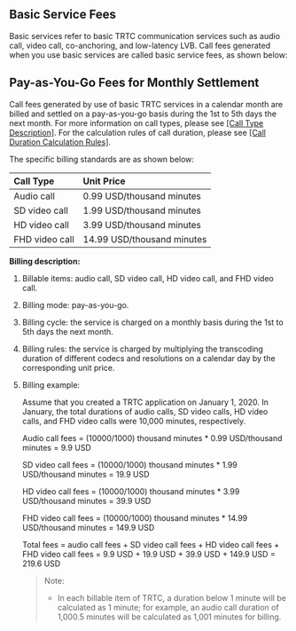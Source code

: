 ## Basic Service Fees

Basic services refer to basic TRTC communication services such as audio call, video call, co-anchoring, and low-latency LVB. Call fees generated when you use basic services are called basic service fees, as shown below:
<!--![Basic service fees png](Basic service feespng.png)-->



## Pay-as-You-Go Fees for Monthly Settlement

Call fees generated by use of basic TRTC services in a calendar month are billed and settled on a pay-as-you-go basis during the 1st to 5th days the next month. For more information on call types, please see [[Call Type Description]](). For the calculation rules of call duration, please see [[Call Duration Calculation Rules]]().

The specific billing standards are as shown below:

| Call Type | Unit Price |
| :-------------------- | :--------------- |
| Audio call | 0.99 USD/thousand minutes |
| SD video call | 1.99 USD/thousand minutes |
| HD video call | 3.99 USD/thousand minutes |
| FHD video call | 14.99 USD/thousand minutes |

**Billing description:**

1. Billable items: audio call, SD video call, HD video call, and FHD video call.

2. Billing mode: pay-as-you-go.

3. Billing cycle: the service is charged on a monthly basis during the 1st to 5th days the next month.

4. Billing rules: the service is charged by multiplying the transcoding duration of different codecs and resolutions on a calendar day by the corresponding unit price.

5. Billing example:

   Assume that you created a TRTC application on January 1, 2020. In January, the total durations of audio calls, SD video calls, HD video calls, and FHD video calls were 10,000 minutes, respectively.

   Audio call fees = (10000/1000) thousand minutes * 0.99 USD/thousand minutes = 9.9 USD

   SD video call fees = (10000/1000) thousand minutes * 1.99 USD/thousand minutes = 19.9 USD

   HD video call fees = (10000/1000) thousand minutes * 3.99 USD/thousand minutes = 39.9 USD

   FHD video call fees = (10000/1000) thousand minutes * 14.99 USD/thousand minutes = 149.9 USD

   Total fees = audio call fees + SD video call fees + HD video call fees + FHD video call fees = 9.9 USD + 19.9 USD + 39.9 USD + 149.9 USD = 219.6 USD

   > Note:
   >
   > - In each billable item of TRTC, a duration below 1 minute will be calculated as 1 minute; for example, an audio call duration of 1,000.5 minutes will be calculated as 1,001 minutes for billing.

